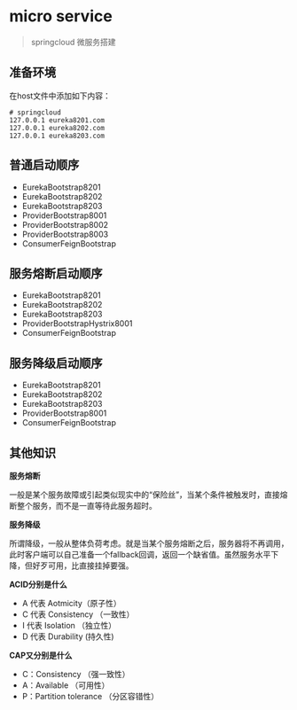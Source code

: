 # micro service

> springcloud 微服务搭建

## 准备环境

在host文件中添加如下内容：
```
# springcloud
127.0.0.1 eureka8201.com
127.0.0.1 eureka8202.com
127.0.0.1 eureka8203.com
```

## 普通启动顺序

- EurekaBootstrap8201
- EurekaBootstrap8202
- EurekaBootstrap8203
- ProviderBootstrap8001
- ProviderBootstrap8002
- ProviderBootstrap8003
- ConsumerFeignBootstrap

## 服务熔断启动顺序

- EurekaBootstrap8201
- EurekaBootstrap8202
- EurekaBootstrap8203
- ProviderBootstrapHystrix8001
- ConsumerFeignBootstrap

## 服务降级启动顺序

- EurekaBootstrap8201
- EurekaBootstrap8202
- EurekaBootstrap8203
- ProviderBootstrap8001
- ConsumerFeignBootstrap

## 其他知识

**服务熔断**

一般是某个服务故障或引起类似现实中的“保险丝”，当某个条件被触发时，直接熔断整个服务，而不是一直等待此服务超时。

**服务降级**

所谓降级，一般从整体负荷考虑。就是当某个服务熔断之后，服务器将不再调用，
此时客户端可以自己准备一个fallback回调，返回一个缺省值。虽然服务水平下降，但好歹可用，比直接挂掉要强。

**ACID分别是什么**

- A 代表 Aotmicity（原子性）
- C 代表 Consistency （一致性）
- I 代表 Isolation （独立性）
- D 代表 Durability (持久性)

**CAP又分别是什么**

- C：Consistency （强一致性）
- A：Available （可用性）
- P：Partition tolerance （分区容错性）
